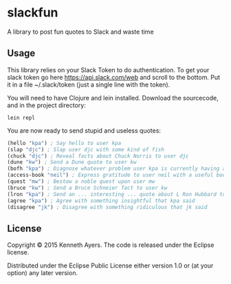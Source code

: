 # slackfun

A library to post fun quotes to Slack and waste time

## Usage

This library relies on your Slack Token to do authentication. To get your slack token go here https://api.slack.com/web and scroll to the bottom. Put it in a file ~/.slack/token (just a single line with the token).

You will need to have Clojure and lein installed. Download the sourcecode, and in the project directory:

```lein repl```

You are now ready to send stupid and useless quotes:

```clojure
(hello "kpa") ; Say hello to user kpa
(slap "djc") ; Slap user djc with some kind of fish
(chuck "djc") ; Reveal facts about Chuck Norris to user djc
(dune "kw") ; Send a Dune quote to user kw
(bofh "kpa") ; Diagnose whatever problem user kpa is currently having and possibly propose a solution
(access-book "neil") ; Express gratitude to user neil with a useful book
(quest "mw") ; Bestow a noble quest upon user mw
(bruce "kw") ; Send a Bruce Schneier fact to user kw
(lron "kpa") ; Send an ... interesting ... quote about L Ron Hubbard to kpa
(agree "kpa") ; Agree with something insightful that kpa said
(disagree "jk") ; Disagree with something ridiculous that jk said
```

## License

Copyright © 2015 Kenneth Ayers. The code is released under the Eclipse license.

Distributed under the Eclipse Public License either version 1.0 or (at
your option) any later version.
